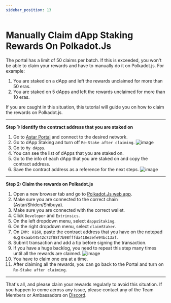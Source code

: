 ```yaml
---
sidebar_position: 13
---
```


# Manually Claim dApp Staking Rewards On Polkadot.Js
The portal has a limit of 50 claims per batch. If this is exceeded, you won't be able to claim your rewards and have to manually do it on Polkadot.js. For example:

1. You are staked on a dApp and left the rewards unclaimed for more than 50 eras.
2. You are staked on 5 dApps and left the rewards unclaimed for more than 10 eras.

If you are caught in this situation, this tutorial will guide you on how to claim the rewards on Polkadot.js.

---

**Step 1: Identify the contract address that you are staked on**
1. Go to [Astar Portal](https://portal.astar.network/) and connect to the desired network.
2. Go to dApp Staking and turn off `Re-Stake after claiming`.
![image](https://user-images.githubusercontent.com/37278708/201064005-8f8f6a84-f509-46d4-b0a0-493dba981957.png)
3. Go to `My dApps`.
4. You can see the list of dApps that you are staked on.
5. Go to the info of each dApp that you are staked on and copy the contract address.
6. Save the contract address as a reference for the next steps.
![image](https://user-images.githubusercontent.com/37278708/201061933-81f7fe93-49f9-4c68-a1a1-ccdb6acf2e48.png)

---

**Step 2: Claim the rewards on Polkadot.js**
1. Open a new browser tab and go to [Polkadot.Js web app](https://polkadot.js.org/apps/#/extrinsics).
2. Make sure you are connected to the correct chain (Astar/Shiden/Shibuya).
3. Make sure you are connected with the correct wallet.
4. Click `Developer` and `Extrinsics`.
5. On the left dropdown menu, select `dappsStaking`.
6. On the right dropdown menu, select `claimStaker`.
7. On `EVM: H160`, paste the contract address that you have on the notepad e.g `0xaab44542c72f88f7b98fffda418e3efe94bc13af`.
8. Submit transaction and add a tip before signing the transaction.
9. If you have a huge backlog, you need to repeat this step many times until all the rewards are claimed.
![image](https://user-images.githubusercontent.com/37278708/199938229-92e8eb7d-46fa-450f-a16f-d583da7bf48c.png)
10. You have to claim one era at a time.
11. After claiming all the rewards, you can go back to the Portal and turn on `Re-Stake after claiming`.

---

That's all, and please claim your rewards regularly to avoid this situation. If you happen to come across any issue, please contact any of the Team Members or Ambassadors on [Discord](https://discord.gg/2FGq5KqwBh).

